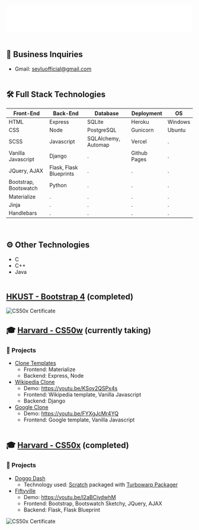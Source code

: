 <!---
seyLu/seyLu is a ✨ special ✨ repository because its `README.md` (this file) appears on your GitHub profile.
You can click the Preview link to take a look at your changes.
--->

<div align="center">
    <img src="svg/seyLu-name.svg" alt="seyLu-name">
</div>
<br>

## 📧 Business Inquiries
- Gmail: seyluofficial@gmail.com 
<br><br>

## 🛠 Full Stack Technologies
|Front-End |Back-End |Database |Deployment |OS |
|----------|--------|---------|-----------|---|
|HTML      |Express |SQLite   |Heroku     |Windows |
|CSS       |Node    |PostgreSQL |Gunicorn |Ubuntu |
|SCSS      |Javascript |SQLAlchemy, Automap |Vercel |. |
|Vanilla Javascript |Django  |.        |Github Pages |. |
|JQuery, AJAX |Flask, Flask Blueprints |. |. |. |
|Bootstrap, Bootswatch |Python |.       |.          |.  |
|Materialize |.       |.        |.          |.  |
|Jinja     |.      |.        |.          |.  |
|Handlebars |.      |.        |.          |.  |
<br>

## ⚙️ Other Technologies
-   C
-   C++
-   Java
<br><br>

## [HKUST - Bootstrap 4](https://www.coursera.org/learn/bootstrap-4) (completed)

![CS50x Certificate](https://www.coursera.org/account/accomplishments/certificate/MLS52X3RV24C)

## 🎓 [Harvard - CS50w](https://cs50.harvard.edu/web/2020/) (currently taking)

### 🚀 Projects

- [Clone Templates](https://clone-template-seylu.vercel.app) 
    - Frontend: Materialize
    - Backend: Express, Node
- [Wikipedia Clone](https://wikipedia-clone-seylu.herokuapp.com/)
    - Demo: https://youtu.be/KSov2QSPx4s
    - Frontend: Wikipedia template, Vanilla Javascript
    - Backend: Django
- [Google Clone](https://google-clone-seylu.vercel.app/)
    - Demo: https://youtu.be/FYXgJcMr4YQ
    - Frontend: Google template, Vanilla Javascript
<br><br>

## 🎓 [Harvard - CS50x](https://cs50.harvard.edu/x/2022/) (completed)

### 🚀 Projects

- [Doggo Dash](https://seylu.github.io/doggo-dash/) 
    - Technology used: [Scratch](https://scratch.mit.edu/) packaged with [Turbowarp Packager](https://packager.turbowarp.org/)
- [Fiftyville](https://fiftyville.herokuapp.com/)
    - Demo: https://youtu.be/l2aBCjvdwhM
    - Frontend: Bootstrap, Bootswatch Sketchy, JQuery, AJAX
    - Backend: Flask, Flask Blueprint

![CS50x Certificate](https://user-images.githubusercontent.com/98249191/158057800-e7249db4-f955-484e-9bec-9f4c56b73c4d.svg)
